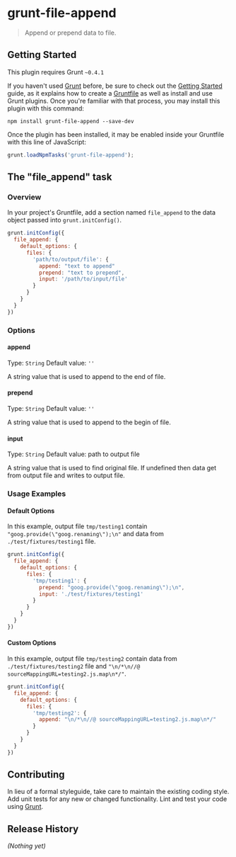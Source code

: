# grunt-file-append

> Append or prepend data to file.

## Getting Started
This plugin requires Grunt `~0.4.1`

If you haven't used [Grunt](http://gruntjs.com/) before, be sure to check out the [Getting Started](http://gruntjs.com/getting-started) guide, as it explains how to create a [Gruntfile](http://gruntjs.com/sample-gruntfile) as well as install and use Grunt plugins. Once you're familiar with that process, you may install this plugin with this command:

```shell
npm install grunt-file-append --save-dev
```

Once the plugin has been installed, it may be enabled inside your Gruntfile with this line of JavaScript:

```js
grunt.loadNpmTasks('grunt-file-append');
```

## The "file_append" task

### Overview
In your project's Gruntfile, add a section named `file_append` to the data object passed into `grunt.initConfig()`.

```js
grunt.initConfig({
  file_append: {
    default_options: {
      files: {
        'path/to/output/file': {
          append: "text to append"
          prepend: "text to prepend",
          input: '/path/to/input/file'
        }
      }
    }
  }
})
```

### Options

#### append
Type: `String`
Default value: `''`

A string value that is used to append to the end of file.

#### prepend
Type: `String`
Default value: `''`

A string value that is used to append to the begin of file.

#### input
Type: `String`
Default value: path to output file

A string value that is used to find original file. If undefined then data get from output file and writes to output file.

### Usage Examples

#### Default Options
In this example, output file `tmp/testing1` contain `"goog.provide(\"goog.renaming\");\n"` and data from `./test/fixtures/testing1` file.

```js
grunt.initConfig({
  file_append: {
    default_options: {
      files: {
        'tmp/testing1': {
          prepend: "goog.provide(\"goog.renaming\");\n",
          input: './test/fixtures/testing1'
        }
      }
    }
  }
})
```

#### Custom Options
In this example, output file `tmp/testing2` contain data from `./test/fixtures/testing2` file and `"\n/*\n//@ sourceMappingURL=testing2.js.map\n*/"`.

```js
grunt.initConfig({
  file_append: {
    default_options: {
      files: {
        'tmp/testing2': {
          append: "\n/*\n//@ sourceMappingURL=testing2.js.map\n*/"
        }
      }
    }
  }
})
```

## Contributing
In lieu of a formal styleguide, take care to maintain the existing coding style. Add unit tests for any new or changed functionality. Lint and test your code using [Grunt](http://gruntjs.com/).

## Release History
_(Nothing yet)_
